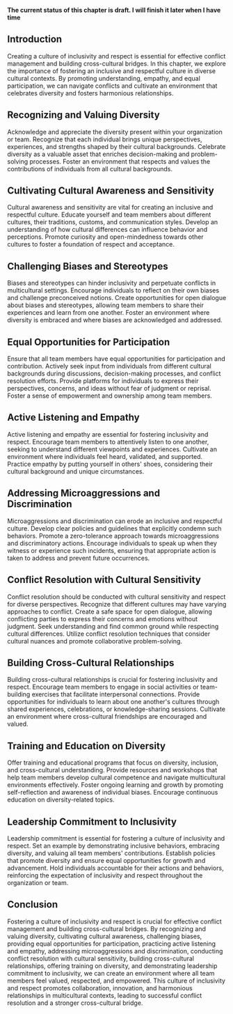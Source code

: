 **The current status of this chapter is draft. I will finish it later when I have time**

Introduction
------------

Creating a culture of inclusivity and respect is essential for effective conflict management and building cross-cultural bridges. In this chapter, we explore the importance of fostering an inclusive and respectful culture in diverse cultural contexts. By promoting understanding, empathy, and equal participation, we can navigate conflicts and cultivate an environment that celebrates diversity and fosters harmonious relationships.

Recognizing and Valuing Diversity
---------------------------------

Acknowledge and appreciate the diversity present within your organization or team. Recognize that each individual brings unique perspectives, experiences, and strengths shaped by their cultural backgrounds. Celebrate diversity as a valuable asset that enriches decision-making and problem-solving processes. Foster an environment that respects and values the contributions of individuals from all cultural backgrounds.

Cultivating Cultural Awareness and Sensitivity
----------------------------------------------

Cultural awareness and sensitivity are vital for creating an inclusive and respectful culture. Educate yourself and team members about different cultures, their traditions, customs, and communication styles. Develop an understanding of how cultural differences can influence behavior and perceptions. Promote curiosity and open-mindedness towards other cultures to foster a foundation of respect and acceptance.

Challenging Biases and Stereotypes
----------------------------------

Biases and stereotypes can hinder inclusivity and perpetuate conflicts in multicultural settings. Encourage individuals to reflect on their own biases and challenge preconceived notions. Create opportunities for open dialogue about biases and stereotypes, allowing team members to share their experiences and learn from one another. Foster an environment where diversity is embraced and where biases are acknowledged and addressed.

Equal Opportunities for Participation
-------------------------------------

Ensure that all team members have equal opportunities for participation and contribution. Actively seek input from individuals from different cultural backgrounds during discussions, decision-making processes, and conflict resolution efforts. Provide platforms for individuals to express their perspectives, concerns, and ideas without fear of judgment or reprisal. Foster a sense of empowerment and ownership among team members.

Active Listening and Empathy
----------------------------

Active listening and empathy are essential for fostering inclusivity and respect. Encourage team members to attentively listen to one another, seeking to understand different viewpoints and experiences. Cultivate an environment where individuals feel heard, validated, and supported. Practice empathy by putting yourself in others' shoes, considering their cultural background and unique circumstances.

Addressing Microaggressions and Discrimination
----------------------------------------------

Microaggressions and discrimination can erode an inclusive and respectful culture. Develop clear policies and guidelines that explicitly condemn such behaviors. Promote a zero-tolerance approach towards microaggressions and discriminatory actions. Encourage individuals to speak up when they witness or experience such incidents, ensuring that appropriate action is taken to address and prevent future occurrences.

Conflict Resolution with Cultural Sensitivity
---------------------------------------------

Conflict resolution should be conducted with cultural sensitivity and respect for diverse perspectives. Recognize that different cultures may have varying approaches to conflict. Create a safe space for open dialogue, allowing conflicting parties to express their concerns and emotions without judgment. Seek understanding and find common ground while respecting cultural differences. Utilize conflict resolution techniques that consider cultural nuances and promote collaborative problem-solving.

Building Cross-Cultural Relationships
-------------------------------------

Building cross-cultural relationships is crucial for fostering inclusivity and respect. Encourage team members to engage in social activities or team-building exercises that facilitate interpersonal connections. Provide opportunities for individuals to learn about one another's cultures through shared experiences, celebrations, or knowledge-sharing sessions. Cultivate an environment where cross-cultural friendships are encouraged and valued.

Training and Education on Diversity
-----------------------------------

Offer training and educational programs that focus on diversity, inclusion, and cross-cultural understanding. Provide resources and workshops that help team members develop cultural competence and navigate multicultural environments effectively. Foster ongoing learning and growth by promoting self-reflection and awareness of individual biases. Encourage continuous education on diversity-related topics.

Leadership Commitment to Inclusivity
------------------------------------

Leadership commitment is essential for fostering a culture of inclusivity and respect. Set an example by demonstrating inclusive behaviors, embracing diversity, and valuing all team members' contributions. Establish policies that promote diversity and ensure equal opportunities for growth and advancement. Hold individuals accountable for their actions and behaviors, reinforcing the expectation of inclusivity and respect throughout the organization or team.

Conclusion
----------

Fostering a culture of inclusivity and respect is crucial for effective conflict management and building cross-cultural bridges. By recognizing and valuing diversity, cultivating cultural awareness, challenging biases, providing equal opportunities for participation, practicing active listening and empathy, addressing microaggressions and discrimination, conducting conflict resolution with cultural sensitivity, building cross-cultural relationships, offering training on diversity, and demonstrating leadership commitment to inclusivity, we can create an environment where all team members feel valued, respected, and empowered. This culture of inclusivity and respect promotes collaboration, innovation, and harmonious relationships in multicultural contexts, leading to successful conflict resolution and a stronger cross-cultural bridge.
